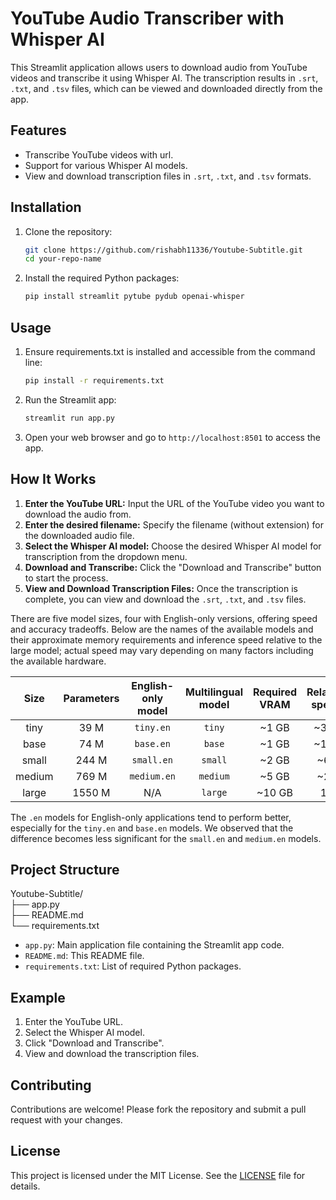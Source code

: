 # YouTube Audio Transcriber with Whisper AI

This Streamlit application allows users to download audio from YouTube videos and transcribe it using Whisper AI. The transcription results in `.srt`, `.txt`, and `.tsv` files, which can be viewed and downloaded directly from the app.

## Features

- Transcribe YouTube videos with url.
- Support for various Whisper AI models.
- View and download transcription files in `.srt`, `.txt`, and `.tsv` formats.

## Installation

1. Clone the repository:
    ```bash
    git clone https://github.com/rishabh11336/Youtube-Subtitle.git
    cd your-repo-name
    ```

2. Install the required Python packages:
    ```bash
    pip install streamlit pytube pydub openai-whisper
    ```

## Usage

1. Ensure requirements.txt is installed and accessible from the command line:
    ```bash
    pip install -r requirements.txt
    ```

2. Run the Streamlit app:
    ```bash
    streamlit run app.py
    ```

3. Open your web browser and go to `http://localhost:8501` to access the app.

## How It Works

1. **Enter the YouTube URL:** Input the URL of the YouTube video you want to download the audio from.
2. **Enter the desired filename:** Specify the filename (without extension) for the downloaded audio file.
3. **Select the Whisper AI model:** Choose the desired Whisper AI model for transcription from the dropdown menu.
4. **Download and Transcribe:** Click the "Download and Transcribe" button to start the process.  
5. **View and Download Transcription Files:** Once the transcription is complete, you can view and download the `.srt`, `.txt`, and `.tsv` files.

There are five model sizes, four with English-only versions, offering speed and accuracy tradeoffs. Below are the names of the available models and their approximate memory requirements and inference speed relative to the large model; actual speed may vary depending on many factors including the available hardware.

|  Size  | Parameters | English-only model | Multilingual model | Required VRAM | Relative speed |
|:------:|:----------:|:------------------:|:------------------:|:-------------:|:--------------:|
|  tiny  |    39 M    |     `tiny.en`      |       `tiny`       |     ~1 GB     |      ~32x      |
|  base  |    74 M    |     `base.en`      |       `base`       |     ~1 GB     |      ~16x      |
| small  |   244 M    |     `small.en`     |      `small`       |     ~2 GB     |      ~6x       |
| medium |   769 M    |    `medium.en`     |      `medium`      |     ~5 GB     |      ~2x       |
| large  |   1550 M   |        N/A         |      `large`       |    ~10 GB     |       1x       |

The `.en` models for English-only applications tend to perform better, especially for the `tiny.en` and `base.en` models. We observed that the difference becomes less significant for the `small.en` and `medium.en` models.  


## Project Structure

Youtube-Subtitle/  
├── app.py  
├── README.md  
└── requirements.txt  


- `app.py`: Main application file containing the Streamlit app code.
- `README.md`: This README file.
- `requirements.txt`: List of required Python packages.


## Example

1. Enter the YouTube URL.
2. Select the Whisper AI model.
3. Click "Download and Transcribe".
4. View and download the transcription files.

## Contributing

Contributions are welcome! Please fork the repository and submit a pull request with your changes.

## License

This project is licensed under the MIT License. See the [LICENSE](LICENSE) file for details.